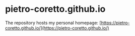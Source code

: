 # pietro-coretto.github.io

The repository hosts my personal homepage: [https://pietro-coretto.github.io/](https://pietro-coretto.github.io/)

